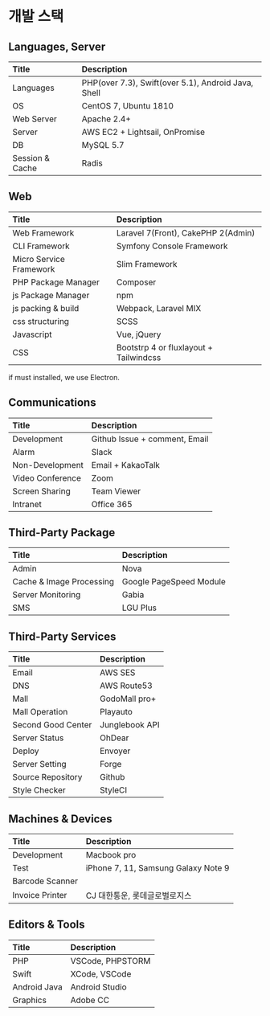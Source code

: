 # 개발 스택

## Languages, Server

| Title           | Description                                         |
| :-------------- | :-------------------------------------------------- |
| Languages       | PHP(over 7.3), Swift(over 5.1), Android Java, Shell |
| OS              | CentOS 7, Ubuntu 1810                               |
| Web Server      | Apache 2.4+                                         |
| Server          | AWS EC2 + Lightsail, OnPromise                      |
| DB              | MySQL 5.7                                           |
| Session & Cache | Radis                                               |

## Web

| Title                   | Description                            |
| :---------------------- | :------------------------------------- |
| Web Framework           | Laravel 7(Front), CakePHP 2(Admin)     |
| CLI Framework           | Symfony Console Framework              |
| Micro Service Framework | Slim Framework                         |
| PHP Package Manager     | Composer                               |
| js Package Manager      | npm                                    |
| js packing & build      | Webpack, Laravel MIX                   |
| css structuring         | SCSS                                   |
| Javascript              | Vue, jQuery                            |
| CSS                     | Bootstrp 4 or fluxlayout + Tailwindcss |

if must installed, we use Electron.

## Communications

| Title            | Description                   |
| :--------------- | :---------------------------- |
| Development      | Github Issue + comment, Email |
| Alarm            | Slack                         |
| Non-Development  | Email + KakaoTalk             |
| Video Conference | Zoom                          |
| Screen Sharing   | Team Viewer                   |
| Intranet         | Office 365                    |

## Third-Party Package

| Title                    | Description             |
| :----------------------- | :---------------------- |
| Admin                    | Nova                    |
| Cache & Image Processing | Google PageSpeed Module |
| Server Monitoring        | Gabia                   |
| SMS                      | LGU Plus                |

## Third-Party Services

| Title              | Description    |
| :----------------- | :------------- |
| Email              | AWS SES        |
| DNS                | AWS Route53    |
| Mall               | GodoMall pro+  |
| Mall Operation     | Playauto       |
| Second Good Center | Junglebook API |
| Server Status      | OhDear         |
| Deploy             | Envoyer        |
| Server Setting     | Forge          |
| Source Repository  | Github         |
| Style Checker      | StyleCI        |

## Machines & Devices

| Title           | Description                         |
| :-------------- | :---------------------------------- |
| Development     | Macbook pro                         |
| Test            | iPhone 7, 11, Samsung Galaxy Note 9 |
| Barcode Scanner |                                     |
| Invoice Printer | CJ 대한통운, 롯데글로벌로지스       |

## Editors & Tools

| Title        | Description      |
| :----------- | :--------------- |
| PHP          | VSCode, PHPSTORM |
| Swift        | XCode, VSCode    |
| Android Java | Android Studio   |
| Graphics     | Adobe CC         |
